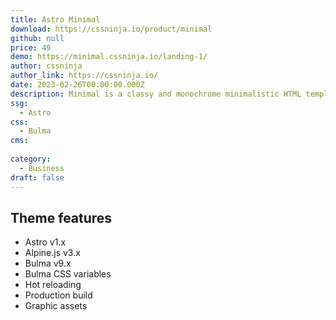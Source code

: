 ```yaml
---
title: Astro Minimal
download: https://cssninja.io/product/minimal
github: null
price: 49
demo: https://minimal.cssninja.io/landing-1/
author: cssninja
author_link: https://cssninja.io/
date: 2023-02-26T00:00:00.000Z
description: Minimal is a classy and monochrome minimalistic HTML template that has been handcrafted with care and patience 
ssg:
  - Astro
css:
  - Bulma
cms:
  
category:
  - Business
draft: false
---
```


## Theme features

- Astro v1.x
- Alpine.js v3.x
- Bulma v9.x
- Bulma CSS variables
- Hot reloading
- Production build
- Graphic assets